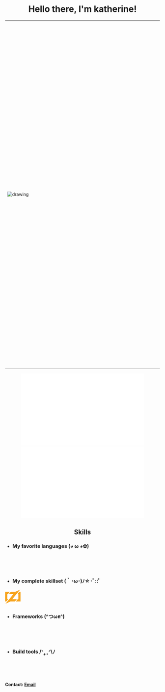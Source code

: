 <h1 align="center">Hello there, I'm katherine!</h1>
<table>
  <tr>
    <td>
      <img align="left" src="https://raw.githubusercontent.com/KatieUmbra/KatieUmbra/main/assets/PFP.png" alt="drawing" width="600">
    </td>
    <td>
      <p> 
I'm an 19 year old student and developer with a passion of creating; I love to think that coding is one of the purest forms of art, and           everything I've done to this point has stuck to that philosophy, my main goal is to become a succesful full stack developer that's able           to bring any idea to life.
      </p>
      <p>
I've been interested in coding for as long as I can remember and along the journey I've become very adept to solving specific problems, and these skills have now become part of the way i solve problems and reason through difficulties.
      </p>
      <br>
      <div align="center">
        
![GitHub](https://img.shields.io/github/followers/KatieUmbra?color=lightgray&label=Followers&logo=GitHub&style=for-the-badge)
![Pronouns](https://img.shields.io/static/v1?label=Pronouns&message=She/They&color=pink&style=for-the-badge)
![Languages](https://img.shields.io/static/v1?label=Languages&message=Esp/Eng&color=red&style=for-the-badge)

  </tr>
</table>

<div align="center">
  <img src="https://raw.githubusercontent.com/KatieUmbra/Stats/master/generated/overview.svg#gh-dark-mode-only" alt="Katie's github stats" width="400">
  <img src="https://raw.githubusercontent.com/KatieUmbra/Stats/master/generated/languages.svg#gh-dark-mode-only" alt="Katie's github stats" width="400">
</div>

<h2 align="center">Skills</h2>

- ### **My favorite languages (◕ ω ◕✿)**

<img align="left" src="https://raw.githubusercontent.com/KatieUmbra/KatieUmbra/main/assets/langs/kotlin-lang.svg" alt="" width="50">
<img align="left" src="https://raw.githubusercontent.com/KatieUmbra/KatieUmbra/main/assets/langs/c++-lang.svg" alt="" width="50">
<img align="left" src="https://raw.githubusercontent.com/KatieUmbra/KatieUmbra/main/assets/langs/ts-lang.svg" alt="" width="50">

<br/><br/><br/>

- ### **My complete skillset (｀･ω･)ﾉ☆･ﾟ::ﾟ**

<img align="left" src="https://raw.githubusercontent.com/KatieUmbra/KatieUmbra/main/assets/langs/lua-lang.svg" alt="" width="50">
<img align="left" src="https://raw.githubusercontent.com/KatieUmbra/KatieUmbra/main/assets/langs/python-lang.svg" alt="" width="50">
<img align="left" src="https://raw.githubusercontent.com/KatieUmbra/KatieUmbra/main/assets/langs/c-lang.svg" alt="" width="50">
<img align="left" src="https://raw.githubusercontent.com/KatieUmbra/KatieUmbra/main/assets/langs/html-lang.svg" alt="" width="50">
<img align="left" src="https://raw.githubusercontent.com/KatieUmbra/KatieUmbra/main/assets/langs/css-lang.svg" alt="" width="50">
<img align="left" src="https://raw.githubusercontent.com/KatieUmbra/KatieUmbra/main/assets/langs/c%23-lang.svg" alt="" width="50">
<img align="left" src="https://raw.githubusercontent.com/KatieUmbra/KatieUmbra/main/assets/langs/js-lang.svg" alt="" width="50">
<img align="left" justify="center" src="https://raw.githubusercontent.com/KatieUmbra/KatieUmbra/main/assets/langs/java-lang.svg" alt="" width="50">
<img align="left" src="https://raw.githubusercontent.com/ziglang/logo/9d06c090ca39ef66019a639241ea2d7e448b9fe1/zig-mark.svg" alt="" width=50>
<img align="left" src="https://raw.githubusercontent.com/KatieUmbra/KatieUmbra/main/assets/langs/rust-lang.svg" alt="" width="50">

<br/><br/><br/>

- ### **Frameworks (^つωฅ^)**

<img align="left" src="https://raw.githubusercontent.com/KatieUmbra/KatieUmbra/main/assets/frameworks/ktor.svg" alt="" width="50">
<img align="left" src="https://raw.githubusercontent.com/KatieUmbra/KatieUmbra/main/assets/frameworks/Svelte.png" alt="" height="50">
<img align="left" src="https://raw.githubusercontent.com/KatieUmbra/KatieUmbra/main/assets/frameworks/angular.svg" alt="" width="50">
<img align="left" src="https://raw.githubusercontent.com/KatieUmbra/KatieUmbra/main/assets/frameworks/spring.svg" alt="" width="50">
<img align="left" src="https://raw.githubusercontent.com/KatieUmbra/KatieUmbra/main/assets/frameworks/compose.svg" alt="" width="50">
<img align="left" src="https://raw.githubusercontent.com/KatieUmbra/KatieUmbra/main/assets/frameworks/unity.svg" alt="" width="50">

<br/><br/><br/>

- ### **Build tools /ᐠ ̥    ̣̮ ̥ ᐟ\ﾉ**

<img align="left" src="https://raw.githubusercontent.com/KatieUmbra/KatieUmbra/main/assets/build%20tools/gradle.svg" alt="" width="50">
<img align="left" src="https://raw.githubusercontent.com/KatieUmbra/KatieUmbra/main/assets/build%20tools/cmake.svg" alt="" width="50">

<br/><br/><br/>

#### Contact:  [Email](mailto:katherine@kaytea.dev)

